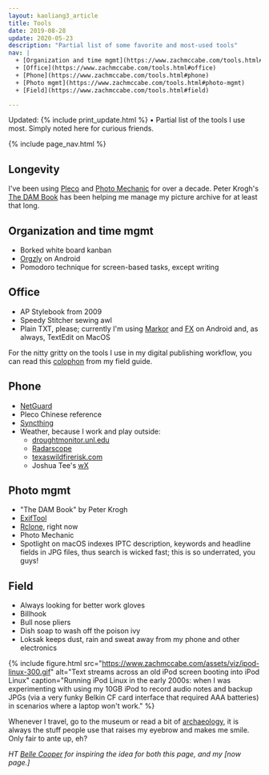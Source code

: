 ```yaml
---
layout: kaoliang3_article
title: Tools
date: 2019-08-28
update: 2020-05-23
description: "Partial list of some favorite and most-used tools"
nav: |
  + [Organization and time mgmt](https://www.zachmccabe.com/tools.html#organization-and-time-mgmt) 
  + [Office](https://www.zachmccabe.com/tools.html#office)
  + [Phone](https://www.zachmccabe.com/tools.html#phone)
  + [Photo mgmt](https://www.zachmccabe.com/tools.html#photo-mgmt)
  + [Field](https://www.zachmccabe.com/tools.html#field)

---
```



Updated: {% include print_update.html %} • Partial list of the tools I use most. Simply noted here for curious friends.



{% include page_nav.html %}



## Longevity

I've been using [Pleco] and [Photo Mechanic] for over a decade. Peter Krogh's [The DAM Book] has been helping me manage my picture archive for at least that long.

[Pleco]: https://www.pleco.com/

[Photo Mechanic]: https://home.camerabits.com/

[The DAM Book]: https://www.thedambook.com/



## Organization and time mgmt

+ Borked white board kanban
+ [Orgzly] on Android
+ Pomodoro technique for screen-based tasks, except writing

[Orgzly]: http://www.orgzly.com/



## Office

+ AP Stylebook from 2009
+ Speedy Stitcher sewing awl
+ Plain TXT, please; currently I'm using [Markor] and [FX] on Android and, as always, TextEdit on MacOS

[Markor]: https://github.com/gsantner/markor

[FX]: http://www.nextapp.com/fx/

For the nitty gritty on the tools I use in my digital publishing workflow, you can read this [colophon] from my field guide.

[colophon]: https://www.zachmccabe.com/beijing/how_the_book_got_made.html



## Phone

+ [NetGuard]
+ Pleco Chinese reference
+ [Syncthing]
+ Weather, because I work and play outside:
  - [droughtmonitor.unl.edu]
  - [Radarscope]
  - [texaswildfirerisk.com]
  - Joshua Tee's [wX]

[NetGuard]: https://www.netguard.me/

[Syncthing]: https://syncthing.net/

[droughtmonitor.unl.edu]: https://droughtmonitor.unl.edu/CurrentMap/StateDroughtMonitor.aspx?TX

[Radarscope]: https://www.radarscope.app/

[texaswildfirerisk.com]: https://texaswildfirerisk.com/Map/Public/

[wX]: https://docs.google.com/document/d/1OQrviP10XBvQZ7QKh5R4bsd72ZKffK5f0ISRuCaSk5k/edit



## Photo mgmt

+ "The DAM Book" by Peter Krogh
+ [ExifTool]
+ [Rclone,] right now
+ Photo Mechanic
+ Spotlight on macOS indexes IPTC description, keywords and headline fields in JPG files, thus search is wicked fast; this is so underrated, you guys!

[ExifTool]: https://exiftool.org/

[Rclone,]: https://rclone.org/



## Field

+ Always looking for better work gloves
+ Billhook
+ Bull nose pliers
+ Dish soap to wash off the poison ivy
+ Loksak keeps dust, rain and sweat away from my phone and other electronics



{% include figure.html src="https://www.zachmccabe.com/assets/viz/ipod-linux-300.gif" alt="Text streams across an old iPod screen booting into iPod Linux" caption="Running iPod Linux in the early 2000s: when I was experimenting with using my 10GB iPod to record audio notes and backup JPGs (via a very funky Belkin CF card interface that required AAA batteries) in scenarios where a laptop won't work." %}



Whenever I travel, go to the museum or read a bit of [archaeology,] it is always the stuff people use that raises my eyebrow and makes me smile. Only fair to ante up, eh?

*HT [Belle Cooper] for inspiring the idea for both this page, and my [now page.]*

[archaeology,]: https://archive.org/details/StoneAgeEconomics_201611/page/n31

[Belle Cooper]: http://bellebcooper.com/

[now page]: https://www.zachmccabe.com/now
